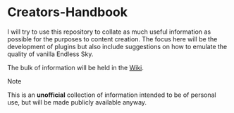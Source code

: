 # Creators-Handbook
I will try to use this repository to collate as much useful information as possible for the purposes to content creation. The focus here will be the development of plugins but also include suggestions on how to emulate the quality of vanilla Endless Sky.

The bulk of information will be held in the [Wiki](https://github.com/DarcyManoel/Endless-Sky-Creators-Handbook/wiki).

> [!NOTE]
> This is an **unofficial** collection of information intended to be of personal use, but will be made publicly available anyway.  
